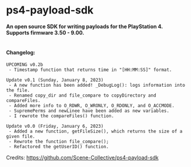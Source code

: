# ps4-payload-sdk 
**An open source SDK for writing payloads for the PlayStation 4.
<br> Supports firmware 3.50 - 9.00.**
<br><br>


#### Changelog:
```
UPCOMING v0.2b 
 - Timestamp function that returns time in "[HH:MM:SS]" format.

Update v0.1 (Sunday, January 8, 2023)
 - A new function has been added! _DebugLog(): logs information into the file.
 - Renamed copy_dir and file_compare to copyDirectory and compareFiles.
 - Added more info to O_RDWR, O_WRONLY, O_RDONLY, and O_ACCMODE.
 - SupremePerms and newLinee have been added as new variables.
 - I rewrote the compareFiles() function.

Update v0.0 (Friday, January 6, 2023)
 - Added a new function, getFileSize(), which returns the size of a given file.
 - Rewrote the function file_compare();
 - Refactored the getUserID() function.
```

Credits:
https://github.com/Scene-Collective/ps4-payload-sdk
